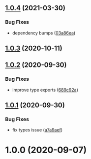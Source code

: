 ## [1.0.4](https://github.com/bconnorwhite/read-md-safe/compare/v1.0.3...v1.0.4) (2021-03-30)


### Bug Fixes

* dependency bumps ([03a86ea](https://github.com/bconnorwhite/read-md-safe/commit/03a86ea74e3d6e966fa5c86c81f4ae227ad0adb7))



## [1.0.3](https://github.com/bconnorwhite/read-md-safe/compare/v1.0.2...v1.0.3) (2020-10-11)



## [1.0.2](https://github.com/bconnorwhite/read-md-safe/compare/v1.0.1...v1.0.2) (2020-09-30)


### Bug Fixes

* improve type exports ([689c92a](https://github.com/bconnorwhite/read-md-safe/commit/689c92afd7684370a35284a82b2a8aa0f530aa1a))



## [1.0.1](https://github.com/bconnorwhite/read-md-safe/compare/v1.0.0...v1.0.1) (2020-09-30)


### Bug Fixes

* fix types issue ([a7a9aef](https://github.com/bconnorwhite/read-md-safe/commit/a7a9aef598f5400d286f112cc336f17f3d0b4ca4))



# 1.0.0 (2020-09-07)



